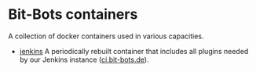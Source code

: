 # Bit-Bots containers
A collection of docker containers used in various capacities.

- [jenkins](./jenkins) A periodically rebuilt container that includes all plugins needed by our Jenkins instance 
  ([ci.bit-bots.de](http://ci.bit-bots.de)).
